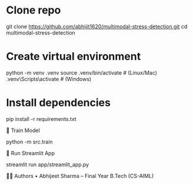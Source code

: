 
# Clone repo
git clone https://github.com/abhijit1620/multimodal-stress-detection.git
cd multimodal-stress-detection

# Create virtual environment
python -m venv .venv
source .venv/bin/activate   # (Linux/Mac)
.venv\Scripts\activate      # (Windows)

# Install dependencies
pip install -r requirements.txt

🧪 Train Model

python -m src.train

🚀 Run Streamlit App

streamlit run app/streamlit_app.py

👨‍💻 Authors
•	Abhijeet Sharma – Final Year B.Tech (CS-AIML)